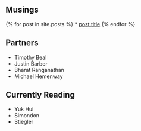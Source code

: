 ## Musings

{% for post in site.posts %}
    * [post.title](post.url)
{% endfor %}

## Partners

* Timothy Beal
* Justin Barber
* Bharat Ranganathan
* Michael Hemenway

## Currently Reading

* Yuk Hui
* Simondon
* Stiegler
